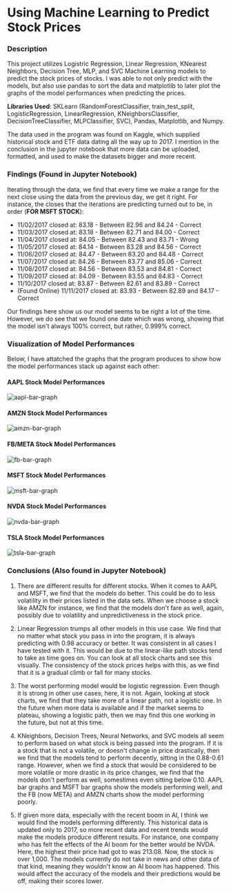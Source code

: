 # Using Machine Learning to Predict Stock Prices
### Description
This project utilizes Logistric Regression, Linear Regression, KNearest Neighbors, Decision Tree, MLP, and SVC Machine Learning models to predict the stock prices of stocks. I was able to not only predict with the models, but also use pandas to sort the data and matplotlib to later plot the graphs of the model performances when predicting the prices.

**Libraries Used**: SKLearn (RandomForestClassifier, train_test_split, LogisticRegression, LinearRegression, KNeighborsClassifier, DecisionTreeClassifier, MLPClassifier, SVC), Pandas, Matplotlib, and Numpy.

The data used in the program was found on Kaggle, which supplied historical stock and ETF data dating all the way up to 2017. I mention in the conclusion in the jupyter notebook that more data can be uploaded, formatted, and used to make the datasets bigger and more recent. 

### Findings (Found in Jupyter Notebook)
Iterating through the data, we find that every time we make a range for the next close using the data from the previous day, we get it right. For instance, the closes that the iterations are predicting turned out to be, in order (**FOR MSFT STOCK**):
* 11/02/2017 closed at: 83.18 - Between 82.96 and 84.24 - Correct
* 11/03/2017 closed at: 83.18 - Between 82.71 and 84.00 - Correct
* 11/04/2017 closed at: 84.05 - Between 82.43 and 83.71 - Wrong
* 11/05/2017 closed at: 84.14 - Between 83.28 and 84.56 - Correct
* 11/06/2017 closed at: 84.47 - Between 83.20 and 84.48 - Correct
* 11/07/2017 closed at: 84.26 - Between 83.77 and 85.06 - Correct
* 11/08/2017 closed at: 84.56 - Between 83.53 and 84.81 - Correct
* 11/09/2017 closed at: 84.09 - Between 83.55 and 84.83 - Correct
* 11/10/2017 closed at: 83.87 - Between 82.61 and 83.89 - Correct
* (Found Online) 11/11/2017 closed at: 83.93 - Between 82.89 and 84.17 - Correct

Our findings here show us our model seems to be right a lot of the time. However, we do see that we found one date which was wrong, showing that the model isn't always 100% correct, but rather, 0.999% correct.


### Visualization of Model Performances
Below, I have attatched the graphs that the program produces to show how the model performances stack up against each other:

#### AAPL Stock Model Performances
![aapl-bar-graph](https://github.com/lcswnn/ML-Stock-Prediction-Models/assets/118494460/e0c9f0e0-dcef-4761-8e8a-afb739228dc5)

#### AMZN Stock Model Performances
![amzn-bar-graph](https://github.com/lcswnn/ML-Stock-Prediction-Models/assets/118494460/df3408b2-220a-411d-818d-afc382bdf94c)

#### FB/META Stock Model Performances
![fb-bar-graph](https://github.com/lcswnn/ML-Stock-Prediction-Models/assets/118494460/c55642e8-07cb-4121-baf7-5111b2be022e)

#### MSFT Stock Model Performances
![msft-bar-graph](https://github.com/lcswnn/ML-Stock-Prediction-Models/assets/118494460/adea67dc-8608-4ed5-9f9a-557c5e96e677)

#### NVDA Stock Model Performances
![nvda-bar-graph](https://github.com/lcswnn/ML-Stock-Prediction-Models/assets/118494460/73dcc2fc-5151-46f0-bbb4-24f8bd35274e)

#### TSLA Stock Model Performances
![tsla-bar-graph](https://github.com/lcswnn/ML-Stock-Prediction-Models/assets/118494460/ead567f1-6ab3-4990-8fa3-b406c7be2067)

### Conclusions (Also found in Jupyter Notebook)
1. There are different results for different stocks. When it comes to AAPL and MSFT, we find that the models do better. This could be do to less volatility in their prices listed in the data sets. When we choose a stock like AMZN for instance, we find that the models don't fare as well, again, possibly due to volatility and unpredictiveness in the stock price.

2. Linear Regression trumps all other models in this use case. We find that no matter what stock you pass in into the program, it is always predicting with 0.98 accuracy or better. It was consistent in all cases I have tested with it. This would be due to the linear-like path stocks tend to take as time goes on. You can look at all stock charts and see this visually. The consistency of the stock prices helps with this, as we find that it is a gradual climb or fall for many stocks.

3. The worst performing model would be logistic regression. Even though it is strong in other use cases, here, it is not. Again, looking at stock charts, we find that they take more of a linear path, not a logistic one. In the future when more data is available and if the market seems to plateau, showing a logistic path, then we may find this one working in the future, but not at this time.

4. KNeighbors, Decision Trees, Neural Networks, and SVC models all seem to perform based on what stock is being passed into the program. If it is a stock that is not a volatile, or doesn't change in price drastically, then we find that the models tend to perform decently, sitting in the 0.88-0.61 range. However, when we find a stock that would be considered to be more volatile or more drastic in its price changes, we find that the models don't perform as well, somestimes even sitting below 0.10. AAPL bar graphs and MSFT bar graphs show the models performing well, and the FB (now META) and AMZN charts show the model performing poorly.

5. If given more data, especially with the recent boom in AI, I think we would find the models performing differently. This historical data is updated only to 2017, so more recent data and recent trends would make the models produce different results. For instance, one company who has felt the effects of the AI boom for the better would be NVDA. Here, the highest their price had got to was 213.08. Now, the stock is over 1,000. The models currently do not take in news and other data of that kind, meaning they wouldn't know an AI boom has happened. This would affect the accuracy of the models and their predictions would be off, making their scores lower.

